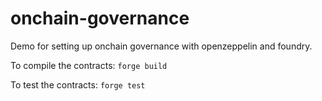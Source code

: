 # onchain-governance

Demo for setting up onchain governance with openzeppelin and foundry.

To compile the contracts:
`forge build`

To test the contracts:
`forge test`
